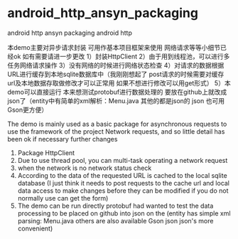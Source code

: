 android_http_ansyn_packaging
============================

android http ansyn packaging android http

本demo主要对异步请求封装 可用作基本项目框架来使用
网络请求等等小细节已经ok 如有需要请进一步更改
1）封装HttpClient
2）由于用到线程池，可以进行多任务网络请求操作
3）没有网络的时候进行网络状态检查
4）对请求的数据根据URL进行缓存到本地sqlite数据库中（我刚刚想起了 post请求的时候需要对缓存url及本地数据存取做修改才可以正常用 如果不想进行修改可以用get形式）
5）本demo可以直接运行 本来想测试protobuf进行数据处理的 要放在github上就改成json了（entity中有简单的xml解析：Menu.java 其他的都是json的 json 也可用Gson更方便）

The demo is mainly used as a basic package for asynchronous requests to use the framework of the project
Network requests, and so little detail has been ok if necessary further changes
1) Package HttpClient
2) Due to use thread pool, you can multi-task operating a network request
3) when the network is no network status check
4) According to the data of the requested URL is cached to the local sqlite database (I just think it needs to post requests to the cache url and local data access to make changes before they can be modified if you do not normally use can get the form)
5) The demo can be run directly protobuf had wanted to test the data processing to be placed on github into json on the (entity has simple xml parsing: Menu.java others are also available Gson json json's more convenient)